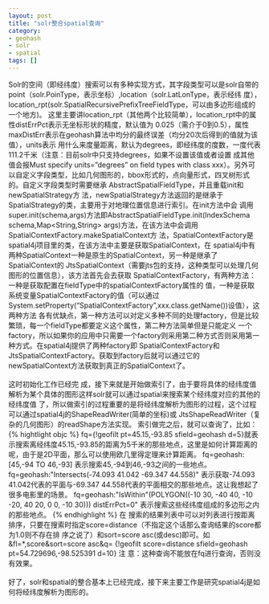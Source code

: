 ```yaml
---
layout: post
title: "solr整合spatial查询"
category: 
- geohash
- solr
- spatial
tags: []
---
```









Solr的空间（即经纬度）搜索可以有多种实现方式，其字段类型可以是solr自带的 point（solr.PoinType，表示坐标）,location（solr.LatLonType，表示经纬 度），location_rpt(solr.SpatialRecursivePrefixTreeFieldType，可以由多边形组成的一个地方)。 这里主要讲location_rpt（其他两个比较简单），location_rpt中的属性distErrPct表示无坐标形状的精度，默认值为 0.025（需介于0到0.5），属性maxDistErr表示在geohash算法中均分的最终误差（均分20次后得到的值就为该值），units表示 用什么来度量距离，默认为degrees，即经纬度的度数，一度代表111.2千米（注意：目前solr中只支持degrees，如果不设置该值或者设置 成其他值会报Must specify units=”degrees” on field types with class xxx）。另外可以自定义字段类型，比如几何图形的，bbox形式的，点向量形式，四叉树形式的。自定义字段类型时需要继承 AbstractSpatialFieldType，并且重载init和newSpatialStrategy方 法，newSpatialStrategy方法返回的是继承于SpatialStrategy的类，主要用于对地理位置信息进行索引。在init方法中会 调用super.init(schema,args)方法即AbstractSpatialFieldType.init(IndexSchema schema,Map<String,String> args)方法，在该方法中会调用SpatialContextFactory.makeSpatialContext方 法，SpatialContextFactory是spatial4j项目里的类，在该方法中主要是获取SpatialContext，在 spatial4j中有两种SpatialContext一种是原生的SpatialContext，另一种是继承了SpatialContext的 JtsSpatialContext（需要jts包的支持，这种类型可以处理几何图形的位置信息），该方法首先会去获取 SpatialContextFactory，有两种方法：一种是获取配置在fieldType中的spatialContextFactory属性的 值，一种是获取系统变量SpatialContextFactory的值（可以通过 System.setProperty(“SpatialContextFactory”,xxx.class.getName())设值），这两种方法 各有优缺点，第一种方法可以对定义多种不同的处理factory，但是比较繁琐，每一个fieldType都要定义这个属性，第二种方法简单但是只能定义 一个factory，所以如果你的应用中只需要一个factory则采用第二种方式否则采用第一种方式。在spatial4j提供了两种factory即 SpatialContextFactory和JtsSpatialContextFactory。获取到factory后就可以通过它的 newSpatialContext方法获取到真正的SpatialContext了。</br></br>
这时初始化工作已经完 成，接下来就是开始做索引了，由于要将具体的经纬度值解析为某个具体的图形这样solr就可以通过spatial来搜索某个经纬度对应的其他的经纬度值 了，所以做索引的过程重要的是将经纬度解析为图形的过程，这个过程可以通过spatial4j的ShapeReadWriter(简单的坐标)或 JtsShapeReadWriter（复杂的几何图形）的readShape方法实现。
索引做完之后，就可以查询了，比如：
{% hightlight objc %}
fq={!geofilt pt=45.15,-93.85 sfield=geohash d=5}就表示搜索离经纬度45.15,-93.85的距离为5千米的那些地点，这里是如何计算距离的呢，由于是2D平面，那么可以使用欧几里得定理来计算距离。
fq=geohash:[45,-94 TO 46,-93] 表示搜索45,-94到46,-93之间的一些地点。
fq=geohash:"Intersects(-74.093 41.042 -69.347 44.558)" 表示获取-74.093 41.042代表的平面与-69.347 44.558代表的平面相交的那些地点。这让我想起了很多电影里的场景。
fq=geohash:"IsWithin"(POLYGON((-10 30, -40 40, -10 -20, 40 20, 0 0, -10 30))) distErrPct=0" 表示搜索这些经纬度组成的多边形之内的那些地点。
{% endhighlight %}
在 搜索的结果列表中可以对列表进行按距离排序，只要在搜索时指定score=distance（不指定这个话那么查询结果的score都为1.0则不存在排 序之说了）和sort=score asc(或desc)即可。如&fl=*,score&sort=score asc&q= {!geofilt score=distance sfield=geohash pt=54.729696,-98.525391 d=10}  注 意：这种查询不能放在fq进行查询，否则没有效果。</br></br>
好了，solr和spatial的整合基本上已经完成，接下来主要工作是研究spatial4j是如何将经纬度解析为图形的。